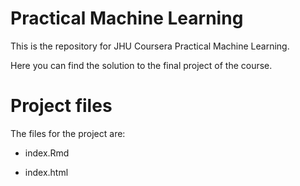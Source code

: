 # Practical Machine Learning

This is the repository for JHU Coursera Practical Machine Learning.

Here you can find the solution to the final project of the course.

# Project files

The files for the project are:

* index.Rmd

* index.html
